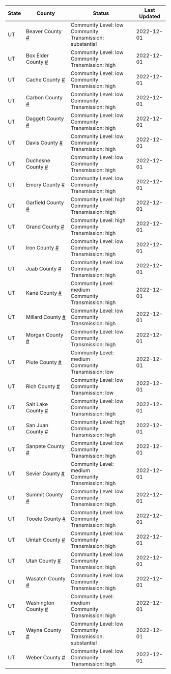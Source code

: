 State | County | Status | Last Updated
--- | --- | --- | --- 
UT | Beaver County <a href="#beaver_county">#</a> | <a name="beaver_county"></a>Community Level: low<br/>Community Transmission: substantial | 2022-12-01
UT | Box Elder County <a href="#box_elder_county">#</a> | <a name="box_elder_county"></a>Community Level: low<br/>Community Transmission: high | 2022-12-01
UT | Cache County <a href="#cache_county">#</a> | <a name="cache_county"></a>Community Level: low<br/>Community Transmission: high | 2022-12-01
UT | Carbon County <a href="#carbon_county">#</a> | <a name="carbon_county"></a>Community Level: low<br/>Community Transmission: high | 2022-12-01
UT | Daggett County <a href="#daggett_county">#</a> | <a name="daggett_county"></a>Community Level: low<br/>Community Transmission: high | 2022-12-01
UT | Davis County <a href="#davis_county">#</a> | <a name="davis_county"></a>Community Level: low<br/>Community Transmission: high | 2022-12-01
UT | Duchesne County <a href="#duchesne_county">#</a> | <a name="duchesne_county"></a>Community Level: low<br/>Community Transmission: high | 2022-12-01
UT | Emery County <a href="#emery_county">#</a> | <a name="emery_county"></a>Community Level: low<br/>Community Transmission: high | 2022-12-01
UT | Garfield County <a href="#garfield_county">#</a> | <a name="garfield_county"></a>Community Level: high<br/>Community Transmission: high | 2022-12-01
UT | Grand County <a href="#grand_county">#</a> | <a name="grand_county"></a>Community Level: high<br/>Community Transmission: high | 2022-12-01
UT | Iron County <a href="#iron_county">#</a> | <a name="iron_county"></a>Community Level: low<br/>Community Transmission: high | 2022-12-01
UT | Juab County <a href="#juab_county">#</a> | <a name="juab_county"></a>Community Level: low<br/>Community Transmission: high | 2022-12-01
UT | Kane County <a href="#kane_county">#</a> | <a name="kane_county"></a>Community Level: medium<br/>Community Transmission: high | 2022-12-01
UT | Millard County <a href="#millard_county">#</a> | <a name="millard_county"></a>Community Level: low<br/>Community Transmission: high | 2022-12-01
UT | Morgan County <a href="#morgan_county">#</a> | <a name="morgan_county"></a>Community Level: low<br/>Community Transmission: high | 2022-12-01
UT | Piute County <a href="#piute_county">#</a> | <a name="piute_county"></a>Community Level: medium<br/>Community Transmission: low | 2022-12-01
UT | Rich County <a href="#rich_county">#</a> | <a name="rich_county"></a>Community Level: low<br/>Community Transmission: low | 2022-12-01
UT | Salt Lake County <a href="#salt_lake_county">#</a> | <a name="salt_lake_county"></a>Community Level: low<br/>Community Transmission: high | 2022-12-01
UT | San Juan County <a href="#san_juan_county">#</a> | <a name="san_juan_county"></a>Community Level: high<br/>Community Transmission: high | 2022-12-01
UT | Sanpete County <a href="#sanpete_county">#</a> | <a name="sanpete_county"></a>Community Level: low<br/>Community Transmission: high | 2022-12-01
UT | Sevier County <a href="#sevier_county">#</a> | <a name="sevier_county"></a>Community Level: medium<br/>Community Transmission: high | 2022-12-01
UT | Summit County <a href="#summit_county">#</a> | <a name="summit_county"></a>Community Level: low<br/>Community Transmission: high | 2022-12-01
UT | Tooele County <a href="#tooele_county">#</a> | <a name="tooele_county"></a>Community Level: low<br/>Community Transmission: high | 2022-12-01
UT | Uintah County <a href="#uintah_county">#</a> | <a name="uintah_county"></a>Community Level: low<br/>Community Transmission: high | 2022-12-01
UT | Utah County <a href="#utah_county">#</a> | <a name="utah_county"></a>Community Level: low<br/>Community Transmission: high | 2022-12-01
UT | Wasatch County <a href="#wasatch_county">#</a> | <a name="wasatch_county"></a>Community Level: low<br/>Community Transmission: high | 2022-12-01
UT | Washington County <a href="#washington_county">#</a> | <a name="washington_county"></a>Community Level: medium<br/>Community Transmission: high | 2022-12-01
UT | Wayne County <a href="#wayne_county">#</a> | <a name="wayne_county"></a>Community Level: low<br/>Community Transmission: substantial | 2022-12-01
UT | Weber County <a href="#weber_county">#</a> | <a name="weber_county"></a>Community Level: low<br/>Community Transmission: high | 2022-12-01
